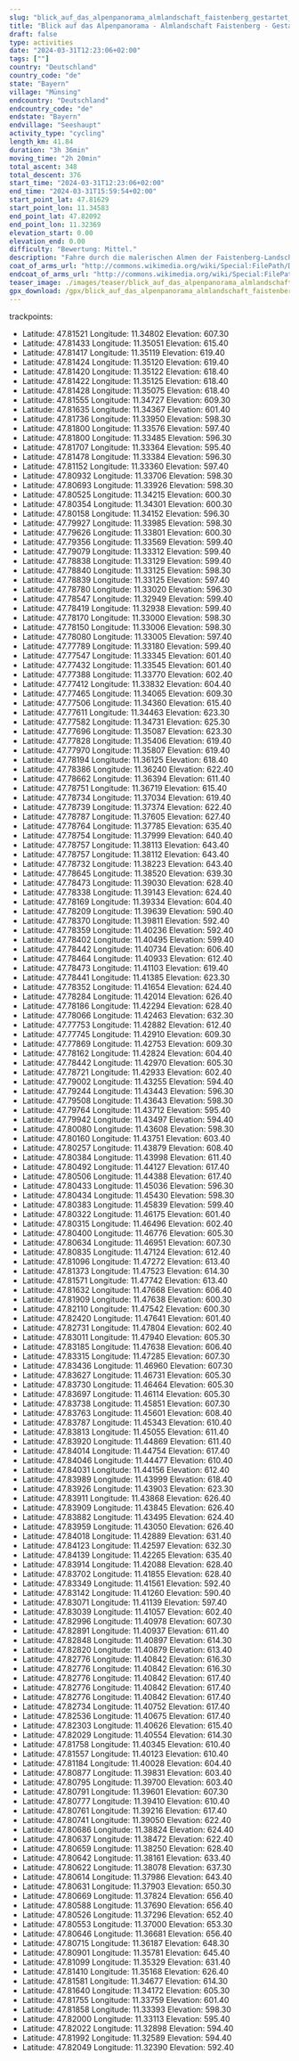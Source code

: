 ```yaml
---
slug: "blick_auf_das_alpenpanorama_almlandschaft_faistenberg_gestartet_in_seeshaupt"
title: "Blick auf das Alpenpanorama - Almlandschaft Faistenberg - Gestartet in Seeshaupt"
draft: false
type: activities
date: "2024-03-31T12:23:06+02:00"
tags: [""]
country: "Deutschland"
country_code: "de"
state: "Bayern"
village: "Münsing"
endcountry: "Deutschland"
endcountry_code: "de"
endstate: "Bayern"
endvillage: "Seeshaupt"
activity_type: "cycling"
length_km: 41.84
duration: "3h 36min"
moving_time: "2h 20min"
total_ascent: 348
total_descent: 376
start_time: "2024-03-31T12:23:06+02:00"
end_time: "2024-03-31T15:59:54+02:00"
start_point_lat: 47.81629
start_point_lon: 11.34583
end_point_lat: 47.82092
end_point_lon: 11.32369
elevation_start: 0.00
elevation_end: 0.00
difficulty: "Bewertung: Mittel."
description: "Fahre durch die malerischen Almen der Faistenberg-Landschaft mit atemberaubendem Blick auf die Alpen. Die 41,84 km lange Route ab Seeshaupt in Münsing beinhaltet einen gesamten Aufstieg von 348 m und Abstieg von 376 m. Genieße die Schönheit der Natur und lass dich von der ruhigen Umgebung inspirieren"
coat_of_arms_url: "http://commons.wikimedia.org/wiki/Special:FilePath/DEU%20M%C3%BCnsing%20COA.svg"
endcoat_of_arms_url: "http://commons.wikimedia.org/wiki/Special:FilePath/Wappen%20der%20Gemeinde%20Seeshaupt.svg"
teaser_image: ./images/teaser/blick_auf_das_alpenpanorama_almlandschaft_faistenberg_gestartet_in_seeshaupt.webp
gpx_download: /gpx/blick_auf_das_alpenpanorama_almlandschaft_faistenberg_gestartet_in_seeshaupt.gpx
---
```

trackpoints: 
  - Latitude: 47.81521
    Longitude: 11.34802
    Elevation: 607.30
  - Latitude: 47.81433
    Longitude: 11.35051
    Elevation: 615.40
  - Latitude: 47.81417
    Longitude: 11.35119
    Elevation: 619.40
  - Latitude: 47.81424
    Longitude: 11.35120
    Elevation: 619.40
  - Latitude: 47.81420
    Longitude: 11.35122
    Elevation: 618.40
  - Latitude: 47.81422
    Longitude: 11.35125
    Elevation: 618.40
  - Latitude: 47.81428
    Longitude: 11.35075
    Elevation: 618.40
  - Latitude: 47.81555
    Longitude: 11.34727
    Elevation: 609.30
  - Latitude: 47.81635
    Longitude: 11.34367
    Elevation: 601.40
  - Latitude: 47.81736
    Longitude: 11.33950
    Elevation: 598.30
  - Latitude: 47.81800
    Longitude: 11.33576
    Elevation: 597.40
  - Latitude: 47.81800
    Longitude: 11.33485
    Elevation: 596.30
  - Latitude: 47.81707
    Longitude: 11.33364
    Elevation: 595.40
  - Latitude: 47.81478
    Longitude: 11.33384
    Elevation: 596.30
  - Latitude: 47.81152
    Longitude: 11.33360
    Elevation: 597.40
  - Latitude: 47.80932
    Longitude: 11.33706
    Elevation: 598.30
  - Latitude: 47.80693
    Longitude: 11.33926
    Elevation: 598.30
  - Latitude: 47.80525
    Longitude: 11.34215
    Elevation: 600.30
  - Latitude: 47.80354
    Longitude: 11.34301
    Elevation: 600.30
  - Latitude: 47.80158
    Longitude: 11.34152
    Elevation: 596.30
  - Latitude: 47.79927
    Longitude: 11.33985
    Elevation: 598.30
  - Latitude: 47.79626
    Longitude: 11.33801
    Elevation: 600.30
  - Latitude: 47.79356
    Longitude: 11.33569
    Elevation: 599.40
  - Latitude: 47.79079
    Longitude: 11.33312
    Elevation: 599.40
  - Latitude: 47.78838
    Longitude: 11.33129
    Elevation: 599.40
  - Latitude: 47.78840
    Longitude: 11.33125
    Elevation: 598.30
  - Latitude: 47.78839
    Longitude: 11.33125
    Elevation: 597.40
  - Latitude: 47.78780
    Longitude: 11.33020
    Elevation: 596.30
  - Latitude: 47.78547
    Longitude: 11.32949
    Elevation: 599.40
  - Latitude: 47.78419
    Longitude: 11.32938
    Elevation: 599.40
  - Latitude: 47.78170
    Longitude: 11.33000
    Elevation: 598.30
  - Latitude: 47.78150
    Longitude: 11.33006
    Elevation: 598.30
  - Latitude: 47.78080
    Longitude: 11.33005
    Elevation: 597.40
  - Latitude: 47.77789
    Longitude: 11.33180
    Elevation: 599.40
  - Latitude: 47.77547
    Longitude: 11.33345
    Elevation: 601.40
  - Latitude: 47.77432
    Longitude: 11.33545
    Elevation: 601.40
  - Latitude: 47.77388
    Longitude: 11.33770
    Elevation: 602.40
  - Latitude: 47.77412
    Longitude: 11.33832
    Elevation: 604.40
  - Latitude: 47.77465
    Longitude: 11.34065
    Elevation: 609.30
  - Latitude: 47.77506
    Longitude: 11.34360
    Elevation: 615.40
  - Latitude: 47.77611
    Longitude: 11.34463
    Elevation: 623.30
  - Latitude: 47.77582
    Longitude: 11.34731
    Elevation: 625.30
  - Latitude: 47.77696
    Longitude: 11.35087
    Elevation: 623.30
  - Latitude: 47.77828
    Longitude: 11.35406
    Elevation: 619.40
  - Latitude: 47.77970
    Longitude: 11.35807
    Elevation: 619.40
  - Latitude: 47.78194
    Longitude: 11.36125
    Elevation: 618.40
  - Latitude: 47.78386
    Longitude: 11.36240
    Elevation: 622.40
  - Latitude: 47.78662
    Longitude: 11.36394
    Elevation: 611.40
  - Latitude: 47.78751
    Longitude: 11.36719
    Elevation: 615.40
  - Latitude: 47.78734
    Longitude: 11.37034
    Elevation: 619.40
  - Latitude: 47.78739
    Longitude: 11.37374
    Elevation: 622.40
  - Latitude: 47.78787
    Longitude: 11.37605
    Elevation: 627.40
  - Latitude: 47.78764
    Longitude: 11.37785
    Elevation: 635.40
  - Latitude: 47.78754
    Longitude: 11.37999
    Elevation: 640.40
  - Latitude: 47.78757
    Longitude: 11.38113
    Elevation: 643.40
  - Latitude: 47.78757
    Longitude: 11.38112
    Elevation: 643.40
  - Latitude: 47.78732
    Longitude: 11.38223
    Elevation: 643.40
  - Latitude: 47.78645
    Longitude: 11.38520
    Elevation: 639.30
  - Latitude: 47.78473
    Longitude: 11.39030
    Elevation: 628.40
  - Latitude: 47.78338
    Longitude: 11.39143
    Elevation: 624.40
  - Latitude: 47.78169
    Longitude: 11.39334
    Elevation: 604.40
  - Latitude: 47.78209
    Longitude: 11.39639
    Elevation: 590.40
  - Latitude: 47.78370
    Longitude: 11.39811
    Elevation: 592.40
  - Latitude: 47.78359
    Longitude: 11.40236
    Elevation: 592.40
  - Latitude: 47.78402
    Longitude: 11.40495
    Elevation: 599.40
  - Latitude: 47.78442
    Longitude: 11.40734
    Elevation: 606.40
  - Latitude: 47.78464
    Longitude: 11.40933
    Elevation: 612.40
  - Latitude: 47.78473
    Longitude: 11.41103
    Elevation: 619.40
  - Latitude: 47.78441
    Longitude: 11.41385
    Elevation: 623.30
  - Latitude: 47.78352
    Longitude: 11.41654
    Elevation: 624.40
  - Latitude: 47.78284
    Longitude: 11.42014
    Elevation: 626.40
  - Latitude: 47.78186
    Longitude: 11.42294
    Elevation: 628.40
  - Latitude: 47.78066
    Longitude: 11.42463
    Elevation: 632.30
  - Latitude: 47.77753
    Longitude: 11.42882
    Elevation: 612.40
  - Latitude: 47.77745
    Longitude: 11.42910
    Elevation: 609.30
  - Latitude: 47.77869
    Longitude: 11.42753
    Elevation: 609.30
  - Latitude: 47.78162
    Longitude: 11.42824
    Elevation: 604.40
  - Latitude: 47.78442
    Longitude: 11.42970
    Elevation: 605.30
  - Latitude: 47.78721
    Longitude: 11.42933
    Elevation: 602.40
  - Latitude: 47.79002
    Longitude: 11.43255
    Elevation: 594.40
  - Latitude: 47.79244
    Longitude: 11.43443
    Elevation: 596.30
  - Latitude: 47.79508
    Longitude: 11.43643
    Elevation: 598.30
  - Latitude: 47.79764
    Longitude: 11.43712
    Elevation: 595.40
  - Latitude: 47.79942
    Longitude: 11.43497
    Elevation: 594.40
  - Latitude: 47.80080
    Longitude: 11.43608
    Elevation: 598.30
  - Latitude: 47.80160
    Longitude: 11.43751
    Elevation: 603.40
  - Latitude: 47.80257
    Longitude: 11.43879
    Elevation: 608.40
  - Latitude: 47.80384
    Longitude: 11.43998
    Elevation: 611.40
  - Latitude: 47.80492
    Longitude: 11.44127
    Elevation: 617.40
  - Latitude: 47.80506
    Longitude: 11.44388
    Elevation: 617.40
  - Latitude: 47.80433
    Longitude: 11.45036
    Elevation: 596.30
  - Latitude: 47.80434
    Longitude: 11.45430
    Elevation: 598.30
  - Latitude: 47.80383
    Longitude: 11.45839
    Elevation: 599.40
  - Latitude: 47.80322
    Longitude: 11.46175
    Elevation: 601.40
  - Latitude: 47.80315
    Longitude: 11.46496
    Elevation: 602.40
  - Latitude: 47.80400
    Longitude: 11.46776
    Elevation: 605.30
  - Latitude: 47.80634
    Longitude: 11.46951
    Elevation: 607.30
  - Latitude: 47.80835
    Longitude: 11.47124
    Elevation: 612.40
  - Latitude: 47.81096
    Longitude: 11.47272
    Elevation: 613.40
  - Latitude: 47.81373
    Longitude: 11.47523
    Elevation: 614.30
  - Latitude: 47.81571
    Longitude: 11.47742
    Elevation: 613.40
  - Latitude: 47.81632
    Longitude: 11.47668
    Elevation: 606.40
  - Latitude: 47.81909
    Longitude: 11.47638
    Elevation: 600.30
  - Latitude: 47.82110
    Longitude: 11.47542
    Elevation: 600.30
  - Latitude: 47.82420
    Longitude: 11.47641
    Elevation: 601.40
  - Latitude: 47.82731
    Longitude: 11.47804
    Elevation: 602.40
  - Latitude: 47.83011
    Longitude: 11.47940
    Elevation: 605.30
  - Latitude: 47.83185
    Longitude: 11.47638
    Elevation: 606.40
  - Latitude: 47.83315
    Longitude: 11.47285
    Elevation: 607.30
  - Latitude: 47.83436
    Longitude: 11.46960
    Elevation: 607.30
  - Latitude: 47.83627
    Longitude: 11.46731
    Elevation: 605.30
  - Latitude: 47.83730
    Longitude: 11.46464
    Elevation: 605.30
  - Latitude: 47.83697
    Longitude: 11.46114
    Elevation: 605.30
  - Latitude: 47.83738
    Longitude: 11.45851
    Elevation: 607.30
  - Latitude: 47.83763
    Longitude: 11.45601
    Elevation: 608.40
  - Latitude: 47.83787
    Longitude: 11.45343
    Elevation: 610.40
  - Latitude: 47.83813
    Longitude: 11.45055
    Elevation: 611.40
  - Latitude: 47.83920
    Longitude: 11.44869
    Elevation: 611.40
  - Latitude: 47.84014
    Longitude: 11.44754
    Elevation: 617.40
  - Latitude: 47.84046
    Longitude: 11.44477
    Elevation: 610.40
  - Latitude: 47.84031
    Longitude: 11.44156
    Elevation: 612.40
  - Latitude: 47.83989
    Longitude: 11.43999
    Elevation: 618.40
  - Latitude: 47.83926
    Longitude: 11.43903
    Elevation: 623.30
  - Latitude: 47.83911
    Longitude: 11.43868
    Elevation: 626.40
  - Latitude: 47.83909
    Longitude: 11.43845
    Elevation: 626.40
  - Latitude: 47.83882
    Longitude: 11.43495
    Elevation: 624.40
  - Latitude: 47.83959
    Longitude: 11.43050
    Elevation: 626.40
  - Latitude: 47.84018
    Longitude: 11.42889
    Elevation: 631.40
  - Latitude: 47.84123
    Longitude: 11.42597
    Elevation: 632.30
  - Latitude: 47.84139
    Longitude: 11.42265
    Elevation: 635.40
  - Latitude: 47.83914
    Longitude: 11.42088
    Elevation: 628.40
  - Latitude: 47.83702
    Longitude: 11.41855
    Elevation: 628.40
  - Latitude: 47.83349
    Longitude: 11.41561
    Elevation: 592.40
  - Latitude: 47.83142
    Longitude: 11.41260
    Elevation: 590.40
  - Latitude: 47.83071
    Longitude: 11.41139
    Elevation: 597.40
  - Latitude: 47.83039
    Longitude: 11.41057
    Elevation: 602.40
  - Latitude: 47.82996
    Longitude: 11.40978
    Elevation: 607.30
  - Latitude: 47.82891
    Longitude: 11.40937
    Elevation: 611.40
  - Latitude: 47.82848
    Longitude: 11.40897
    Elevation: 614.30
  - Latitude: 47.82820
    Longitude: 11.40879
    Elevation: 613.40
  - Latitude: 47.82776
    Longitude: 11.40842
    Elevation: 616.30
  - Latitude: 47.82776
    Longitude: 11.40842
    Elevation: 616.30
  - Latitude: 47.82776
    Longitude: 11.40842
    Elevation: 617.40
  - Latitude: 47.82776
    Longitude: 11.40842
    Elevation: 617.40
  - Latitude: 47.82776
    Longitude: 11.40842
    Elevation: 617.40
  - Latitude: 47.82734
    Longitude: 11.40752
    Elevation: 617.40
  - Latitude: 47.82536
    Longitude: 11.40675
    Elevation: 617.40
  - Latitude: 47.82303
    Longitude: 11.40626
    Elevation: 615.40
  - Latitude: 47.82029
    Longitude: 11.40554
    Elevation: 614.30
  - Latitude: 47.81758
    Longitude: 11.40345
    Elevation: 610.40
  - Latitude: 47.81557
    Longitude: 11.40123
    Elevation: 610.40
  - Latitude: 47.81184
    Longitude: 11.40028
    Elevation: 604.40
  - Latitude: 47.80877
    Longitude: 11.39831
    Elevation: 603.40
  - Latitude: 47.80795
    Longitude: 11.39700
    Elevation: 603.40
  - Latitude: 47.80791
    Longitude: 11.39601
    Elevation: 607.30
  - Latitude: 47.80777
    Longitude: 11.39410
    Elevation: 610.40
  - Latitude: 47.80761
    Longitude: 11.39216
    Elevation: 617.40
  - Latitude: 47.80741
    Longitude: 11.39050
    Elevation: 622.40
  - Latitude: 47.80686
    Longitude: 11.38824
    Elevation: 624.40
  - Latitude: 47.80637
    Longitude: 11.38472
    Elevation: 622.40
  - Latitude: 47.80659
    Longitude: 11.38250
    Elevation: 628.40
  - Latitude: 47.80642
    Longitude: 11.38161
    Elevation: 633.40
  - Latitude: 47.80622
    Longitude: 11.38078
    Elevation: 637.30
  - Latitude: 47.80614
    Longitude: 11.37986
    Elevation: 643.40
  - Latitude: 47.80631
    Longitude: 11.37903
    Elevation: 650.30
  - Latitude: 47.80669
    Longitude: 11.37824
    Elevation: 656.40
  - Latitude: 47.80588
    Longitude: 11.37690
    Elevation: 656.40
  - Latitude: 47.80526
    Longitude: 11.37296
    Elevation: 652.40
  - Latitude: 47.80553
    Longitude: 11.37000
    Elevation: 653.30
  - Latitude: 47.80646
    Longitude: 11.36681
    Elevation: 656.40
  - Latitude: 47.80715
    Longitude: 11.36187
    Elevation: 648.30
  - Latitude: 47.80901
    Longitude: 11.35781
    Elevation: 645.40
  - Latitude: 47.81099
    Longitude: 11.35329
    Elevation: 631.40
  - Latitude: 47.81410
    Longitude: 11.35168
    Elevation: 626.40
  - Latitude: 47.81581
    Longitude: 11.34677
    Elevation: 614.30
  - Latitude: 47.81640
    Longitude: 11.34172
    Elevation: 605.30
  - Latitude: 47.81755
    Longitude: 11.33759
    Elevation: 601.40
  - Latitude: 47.81858
    Longitude: 11.33393
    Elevation: 598.30
  - Latitude: 47.82000
    Longitude: 11.33113
    Elevation: 595.40
  - Latitude: 47.82022
    Longitude: 11.32898
    Elevation: 594.40
  - Latitude: 47.81992
    Longitude: 11.32589
    Elevation: 594.40
  - Latitude: 47.82049
    Longitude: 11.32390
    Elevation: 592.40
